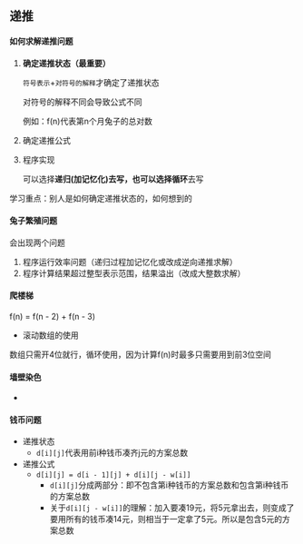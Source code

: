 ## 递推

#### 如何求解递推问题

1. **确定递推状态（最重要）**

   `符号表示`+`对符号的解释`才确定了递推状态

   对符号的解释不同会导致公式不同

   例如：f(n)代表第n个月兔子的总对数

2. 确定递推公式

3. 程序实现

   可以选择**递归(加记忆化)**去写，也可以选择**循环**去写

学习重点：别人是如何确定递推状态的，如何想到的

#### 兔子繁殖问题

会出现两个问题

1. 程序运行效率问题（递归过程加记忆化或改成逆向递推求解）
2. 程序计算结果超过整型表示范围，结果溢出（改成大整数求解）

#### 爬楼梯

f(n) = f(n - 2) + f(n - 3)

- 滚动数组的使用

数组只需开4位就行，循环使用，因为计算f(n)时最多只需要用到前3位空间

#### 墙壁染色

- 

#### 钱币问题

- 递推状态
  - `d[i][j]`代表用前i种钱币凑齐j元的方案总数
- 递推公式
  - `d[i][j] = d[i - 1][j] + d[i][j - w[i]]`
    - `d[i][j]`分成两部分：即不包含第i种钱币的方案总数和包含第i种钱币的方案总数
    - 关于`d[i][j - w[i]]`的理解：加入要凑19元，将5元拿出去，则变成了要用所有的钱币凑14元，则相当于一定拿了5元。所以是包含5元的方案总数


